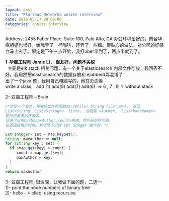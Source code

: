 ```yaml
---
layout: post
title: "Pluribus Networks onsite interview"
date: 2016-05-17 08:00:00
categories: onsite interview
---
```


Address:  2455 Faber Place, Suite 100, Palo Alto, CA
办公环境蛮好的，前台华裔姐姐也很好，给我弄了一杯咖啡，还弄了一些糖。很贴心的做法。对公司的好感立马上去了。原定是下午三点开始，我打uber早到了，两点半就到了。

**1-华裔工程师 Jamie Li， 很友好，问题不尖锐**  
  主要是elk stack 相关问题，有一个关于elasticsearch   内部文件存放，我回答不好。我居然把elasticsearch的数据存放和 ejabberd弄混淆了  
出了一个java 题，我用自己电脑写的，他在旁边看  
write a class,   add (1) add(9) add(7) add(6)  => 6 , 7 , 9, 1  without stack  

2- 亚裔工程师－Brain   
```java  
/*给定一个文件，和解析文件的函数parseFile( String Filename)， 返回  
List<String, List<String>>  lists， 也就是 <Author,  List<bookName>>  
要找出最多的作者名。 
我说可以用hashmap<Author,count>来做，然后开始写代码，
在返回结果的时候，我居然不记得 set 没有get 操作的。*/

Set<Integer> set = map.keySet();
String  maxAuthor ＝ null; 
for (String key : set) {
  if (map.get(key) > count) {
     count = map.get(key);
     maxAuthor = key;
  }
}
return maxAuthor
```

3- 亚裔工程师, 很资深，让我做下面的题，二选一     
1)- print the node numbers of binary tree  
2)- hello - > olleo  using recursive  